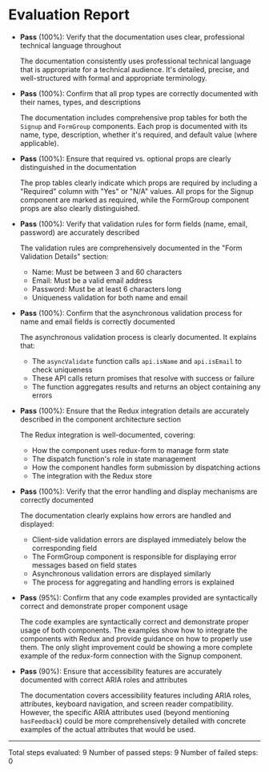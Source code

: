 # Evaluation Report

- **Pass** (100%): Verify that the documentation uses clear, professional technical language throughout

    The documentation consistently uses professional technical language that is appropriate for a technical audience. It's detailed, precise, and well-structured with formal and appropriate terminology.

- **Pass** (100%): Confirm that all prop types are correctly documented with their names, types, and descriptions

    The documentation includes comprehensive prop tables for both the `Signup` and `FormGroup` components. Each prop is documented with its name, type, description, whether it's required, and default value (where applicable).

- **Pass** (100%): Ensure that required vs. optional props are clearly distinguished in the documentation

    The prop tables clearly indicate which props are required by including a "Required" column with "Yes" or "N/A" values. All props for the Signup component are marked as required, while the FormGroup component props are also clearly distinguished.

- **Pass** (100%): Verify that validation rules for form fields (name, email, password) are accurately described

    The validation rules are comprehensively documented in the "Form Validation Details" section:
    - Name: Must be between 3 and 60 characters
    - Email: Must be a valid email address
    - Password: Must be at least 6 characters long
    - Uniqueness validation for both name and email

- **Pass** (100%): Confirm that the asynchronous validation process for name and email fields is correctly documented

    The asynchronous validation process is clearly documented. It explains that:
    - The `asyncValidate` function calls `api.isName` and `api.isEmail` to check uniqueness
    - These API calls return promises that resolve with success or failure
    - The function aggregates results and returns an object containing any errors

- **Pass** (100%): Ensure that the Redux integration details are accurately described in the component architecture section

    The Redux integration is well-documented, covering:
    - How the component uses redux-form to manage form state
    - The dispatch function's role in state management
    - How the component handles form submission by dispatching actions
    - The integration with the Redux store

- **Pass** (100%): Verify that the error handling and display mechanisms are correctly documented

    The documentation clearly explains how errors are handled and displayed:
    - Client-side validation errors are displayed immediately below the corresponding field
    - The FormGroup component is responsible for displaying error messages based on field states
    - Asynchronous validation errors are displayed similarly
    - The process for aggregating and handling errors is explained

- **Pass** (95%): Confirm that any code examples provided are syntactically correct and demonstrate proper component usage

    The code examples are syntactically correct and demonstrate proper usage of both components. The examples show how to integrate the components with Redux and provide guidance on how to properly use them. The only slight improvement could be showing a more complete example of the redux-form connection with the Signup component.

- **Pass** (90%): Ensure that accessibility features are accurately documented with correct ARIA roles and attributes

    The documentation covers accessibility features including ARIA roles, attributes, keyboard navigation, and screen reader compatibility. However, the specific ARIA attributes used (beyond mentioning `hasFeedback`) could be more comprehensively detailed with concrete examples of the actual attributes that would be used.

---

Total steps evaluated: 9
Number of passed steps: 9
Number of failed steps: 0
